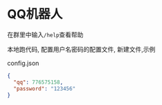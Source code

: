 # QQ机器人

在群里中输入`/help`查看帮助

本地跑代码, 配置用户名密码的配置文件, 新建文件,示例

config.json
```json
{
  "qq": 776575158,
  "password": "123456"
}
```